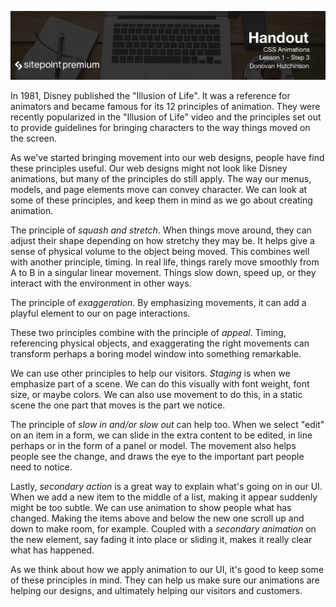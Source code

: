 ![](CSS_Animations_handouts/headings/1.3.png)

In 1981, Disney published the "Illusion of Life". It was a reference for animators and became famous for its 12 principles of animation. They were recently popularized in the "Illusion of Life" video and the principles set out to provide guidelines for bringing characters to the way things moved on the screen.

As we've started bringing movement into our web designs, people have find these principles useful. Our web designs might not look like Disney animations, but many of the principles do still apply. The way our menus, models, and page elements move can convey character. We can look at some of these principles, and keep them in mind as we go about creating animation.

The principle of *squash and stretch*. When things move around, they can adjust their shape depending on how stretchy they may be. It helps give a sense of physical volume to the object being moved. This combines well with another principle, timing. In real life, things rarely move smoothly from A to B in a singular linear movement. Things slow down, speed up, or they interact with the environment in other ways.

The principle of *exaggeration*. By emphasizing movements, it can add a playful element to our on page interactions.

These two principles combine with the principle of *appeal*. Timing, referencing physical objects, and exaggerating the right movements can transform perhaps a boring model window into something remarkable.

We can use other principles to help our visitors. *Staging* is when we emphasize part of a scene. We can do this visually with font weight, font size, or maybe colors. We can also use movement to do this, in a static scene the one part that moves is the part we notice.

The principle of *slow in and/or slow out* can help too. When we select "edit" on an item in a form, we can slide in the extra content to be edited, in line perhaps or in the form of a panel or model. The movement also helps people see the change, and draws the eye to the important part people need to notice.

Lastly, *secondary action* is a great way to explain what's going on in our UI. When we add a new item to the middle of a list, making it appear suddenly might be too subtle. We can use animation to show people what has changed. Making the items above and below the new one scroll up and down to make room, for example. Coupled with a *secondary animation* on the new element, say fading it into place or sliding it, makes it really clear what has happened.

As we think about how we apply animation to our UI, it's good to keep some of these principles in mind. They can help us make sure our animations are helping our designs, and ultimately helping our visitors and customers.


